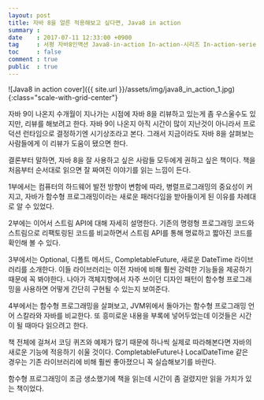 ```yaml
---
layout: post
title: 자바 8을 얼른 적용해보고 싶다면, Java8 in action
summary : 
date    : 2017-07-11 12:33:00 +0900
tag     : 서평 자바8인액션 Java8-in-action In-action-시리즈 In-action-series
toc     : false
comment : true
public  : true
---
```


![Java8 in action cover]({{ site.url }}/assets/img/java8_in_action_1.jpg){:class="scale-with-grid-center"}

자바 9이 나온지 수개월이 지나가는 시점에 자바 8을 리뷰하고 있는게 좀 우스울수도 있지만, 리뷰를 해보려고 한다. 자바 9이 나온지 아직 시간이 많이 지난것이 아니라서 프로덕션 런타임으로 결정하기엔 시기상조라고 본다. 그래서 지금이라도 자바 8을 살펴보는 사람들에게 이 리뷰가 도움이 됐으면 한다.  

결론부터 말하면, 자바 8을 잘 사용하고 싶은 사람들 모두에게 권하고 싶은 책이다. 책을 처음부터 순서대로 읽으면 잘 짜여진 이야기를 읽는 느낌이 든다.  

1부에서는 컴퓨터의 하드웨어 발전 방향이 변함에 따라, 병렬프로그래밍의 중요성이 커지고, 자바가 함수형 프로그래밍이라는 새로운 패러다임을 받아들이게 된 이유를 차례대로 알 수 있었다.  

2부에는 이어서 스트림 API에 대해 자세히 설명한다. 기존의 명령형 프로그래밍 코드와 스트림으로 리팩토링된 코드를 비교하면서 스트림 API를 통해 명료하고 짧아진 코드를 확인해 볼 수 있다.  

3부에서는 Optional, 디폴트 메서드, CompletableFuture, 새로운 DateTime 라이브러리를 소개한다. 이들 라이브러리는 이전 자바에 비해 훨씬 강력한 기능들을 제공하기 때문에 꼭 봐야한다. 나아가 객체지향에서 자주 쓰이던 디자인 패턴이 함수형 프로그래밍을 사용하면 어떻게 간단히 구현될 수 있는지 보여준다.  

4부에서는 함수형 프로그래밍을 살펴보고, JVM위에서 돌아가는 함수형 프로그래밍 언어 스칼라와 자바를 비교한다. 또 흥미로운 내용을 부록에 넣어두었는데 이것들은 시간이 될 때마다 읽으려고 한다.  

책 전체에 걸쳐서 코딩 퀴즈와 예제가 많기 때문에 하나씩 실제로 따라해본다면 자바의 새로운 기능에 적응하기 쉬울 것이다. CompletableFuture나 LocalDateTime 같은 경우는 기존 라이브러리에 비해 훨씬 좋아졌으니 꼭 실습해보기를 바란다.  

함수형 프로그래밍이 조금 생소했기에 책을 읽는데 시간이 좀 걸렸지만 읽을 가치가 있는 책이었다.

